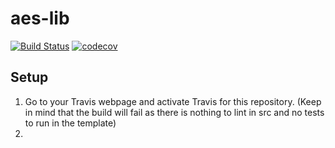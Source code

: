 # aes-lib
[![Build Status](https://travis-ci.org/aestene/aesLib.svg?branch=master)](https://travis-ci.org/aestene/aesLib)
[![codecov](https://codecov.io/gh/aestene/AesLib/branch/master/graph/badge.svg)](https://codecov.io/gh/aestene/AesLib)


## Setup
1. Go to your Travis webpage and activate Travis for this repository. (Keep in mind that the build will fail as there is nothing to lint in src and no tests to run in the template)
2. 

